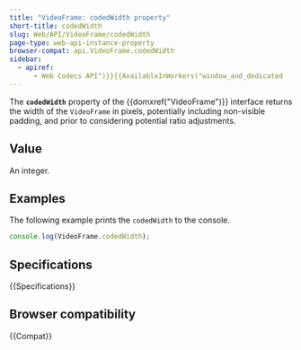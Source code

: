 ```yaml
---
title: "VideoFrame: codedWidth property"
short-title: codedWidth
slug: Web/API/VideoFrame/codedWidth
page-type: web-api-instance-property
browser-compat: api.VideoFrame.codedWidth
sidebar:
  - apiref:
      - Web Codecs API")}}{{AvailableInWorkers("window_and_dedicated
---
```


The **`codedWidth`** property of the {{domxref("VideoFrame")}} interface returns the width of the `VideoFrame` in pixels, potentially including non-visible padding, and prior to considering potential ratio adjustments.

## Value

An integer.

## Examples

The following example prints the `codedWidth` to the console.

```js
console.log(VideoFrame.codedWidth);
```

## Specifications

{{Specifications}}

## Browser compatibility

{{Compat}}
